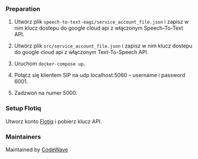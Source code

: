 ### Preparation

1. Utwórz plik `speech-to-text-eagi/service_account_file.json` i zapisz w nim klucz dostepu do google cloud api z 
włączonym Speech-To-Text API.

2. Utwórz plik `src/service_account_file.json` i zapisz w nim klucz dostepu do google cloud api z 
włączonym Text-To-Speech API.

3. Uruchom `docker-compose up`.

4. Połącz się klientem SIP na udp localhost:5060 – username i password 6001.

5. Zadzwoń na numer 5000.

### Setup Flotiq

Utworz konto [Flotiq](https://flotiq.com) i pobierz klucz API.

### Maintainers

Maintained by [CodeWave](https://codewave.eu)
